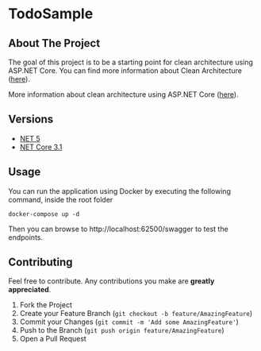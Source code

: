 # TodoSample

<!-- ABOUT THE PROJECT -->
## About The Project
The goal of this project is to be a starting point for clean architecture using ASP.NET Core. You can find more information about Clean Architecture ([here](https://8thlight.com/blog/uncle-bob/2012/08/13/the-clean-architecture.html)).

More information about clean architecture using ASP.NET Core ([here](https://docs.microsoft.com/en-us/dotnet/architecture/modern-web-apps-azure/common-web-application-architectures#clean-architecture)).

## Versions
* [NET 5](https://github.com/nicolasgranata/todo-sample/releases/tag/net-5-v1.0.0)
* [NET Core 3.1](https://github.com/nicolasgranata/todo-sample/releases/tag/net-core-3.1)


<!-- USAGE EXAMPLES -->
## Usage
You can run the application using Docker by executing the following command, inside the root folder

`docker-compose up -d`

Then you can browse to http://localhost:62500/swagger to test the endpoints.

<!-- CONTRIBUTING -->
## Contributing

Feel free to contribute. Any contributions you make are **greatly appreciated**.

1. Fork the Project
2. Create your Feature Branch (`git checkout -b feature/AmazingFeature`)
3. Commit your Changes (`git commit -m 'Add some AmazingFeature'`)
4. Push to the Branch (`git push origin feature/AmazingFeature`)
5. Open a Pull Request
